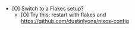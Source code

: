 - [O] Switch to a Flakes setup?
  - [O] Try this: restart with flakes and https://github.com/dustinlyons/nixos-config
